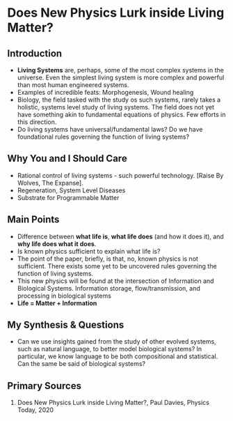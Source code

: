 # Does New Physics Lurk inside Living Matter?

## Introduction

- **Living Systems** are, perhaps, some of the most complex systems in the universe. Even the simplest living system is more complex and powerful than most human engineered systems.
- Examples of incredible feats: Morphogenesis, Wound healing
- Biology, the field tasked with the study os such systems, rarely takes a holistic, systems level study of living systems. The field does not yet have something akin to fundamental equations of physics. Few efforts in this direction.
- Do living systems have universal/fundamental laws? Do we have foundational rules governing the function of living systems?

## Why You and I Should Care

- Rational control of living systems - such powerful technology. [Raise By Wolves, The Expanse].
- Regeneration, System Level Diseases
- Substrate for Programmable Matter

## Main Points

- Difference between **what life is**, **what life does** (and how it does it), and **why life does what it does**.
- Is known physics sufficient to explain what life is?
- The point of the paper, briefly, is that, no, known physics is not sufficient. There exists some yet to be uncovered rules governing the function of living systems.
- This new physics will be found at the intersection of Information and Biological Systems. Information storage, flow/transmission, and processing in biological systems
- **Life = Matter + Information**

## My Synthesis & Questions

- Can we use insights gained from the study of other evolved systems, such as natural language, to better model biological systems? In particular, we know language to be both compositional and statistical. Can the same be said of biological systems?

## Primary Sources

1. Does New Physics Lurk inside Living Matter?, Paul Davies, Physics Today, 2020
